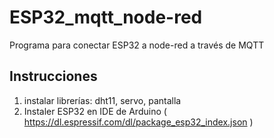 # ESP32_mqtt_node-red
Programa para conectar ESP32 a node-red a través de MQTT
## Instrucciones
1. instalar librerías: dht11, servo, pantalla
2. Instaler ESP32 en IDE de Arduino ( https://dl.espressif.com/dl/package_esp32_index.json )

